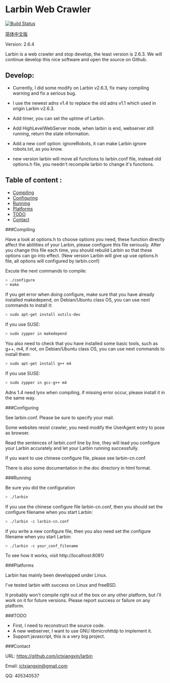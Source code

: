 Larbin Web Crawler
==================

[![Build Status](https://travis-ci.org/ictxiangxin/larbin.svg?branch=integrate-test)](https://travis-ci.org/ictxiangxin/larbin)

[简体中文版](/README.md)

Version: 2.6.4

Larbin is a web crawler and stop develop, the least version is 2.6.3.
We will continue develop this nice software and open the source on Github.

Develop:
--------

* Currently, I did some modify on Larbin v2.6.3, fix many compiling warning and fix a serious bug.

* I use the newest adns v1.4 to replace the old adns v1.1 which used in origin Larbin v2.6.3.

* Add timer, you can set the uptime of Larbin.

* Add HighLevelWebServer mode, when larbin is end, webserver still running, return the state information.

* Add a new conf option: ignoreRobots, it can make Larbin ignore robots.txt, as you know.

* new version larbin will move all functions to larbin.conf file, instead old options.h file, you needn't recompile larbin to change it's functions.

Table of content :
------------------

* [Compiling](#compiling)
* [Configuring](#configuring)
* [Running](#running)
* [Platforms](#platforms)
* [TODO](#todo)
* [Contact](#contact)

###Compiling

Have a look at options.h to choose options you need, these function directly affect the ablilities of your Larbin, please configure this file seriously. After you change this file each time, you should rebuild Larbin so that these options can go into effect.
(New version Larbin will give up use options.h file, all options will configured by larbin.conf)

Excute the next commands to compile:

```bash
> ./configure
> make
```
If you get error when doing configure, make sure that you have already installed makedepend, on Debian/Ubuntu class OS, you can use next commands to install it:
```bash
> sudo apt-get install xutils-dev
```
If you use SUSE:
```bash
> sudo zypper in makedepend
```
You also need to check that you have installed some basic tools, such as g++, m4, if not, on Debian/Ubuntu class OS, you can use next commands to install them:
```bash
> sudo apt-get install g++ m4
``` 
If you use SUSE:
```bash
> sudo zypper in gcc-g++ m4
```
Adns 1.4 need lynx when compiling, if missing error occur, please install it in the same way.

###Configuring

See larbin.conf. Please be sure to specify your mail.

Some websites resist crawler, you need modify the UserAgent entry to pose as browser.

Read the sentences of larbin.conf line by line, they will lead you configure your Larbin accurately and let your Larbin running successfully.

If you want to use chinese configure file, please see larbin-cn.conf.

There is also some documentation in the doc directory in html format.

###Running

Be sure you did the configuration

```bash
> ./larbin
```
If you use the chinese configure file larbin-cn.conf, then you should set the configure filename when you start Larbin:
```bash
> ./larbin -c larbin-cn.conf
```
If you write a new configure file, then you also need set the configure filename when you start Larbin:
```bash
> ./larbin -c your_conf_filename
```

To see how it works, visit http://localhost:8081/

###Platforms

Larbin has mainly been developped under Linux.

I've tested larbin with success on Linux and freeBSD.

It probably won't compile right out of the box on any other platform,
but i'll work on it for future versions. Please report success or failure on any platform.

###TODO

* First, I need to reconstruct the source code.
* A new webserver, I want to use GNU libmicrohttdp to implement it.
* Support javascript, this is a very big project.

###Contact

URL: https://github.com/ictxiangxin/larbin

Email: ictxiangxin@gmail.com

QQ: 405340537
